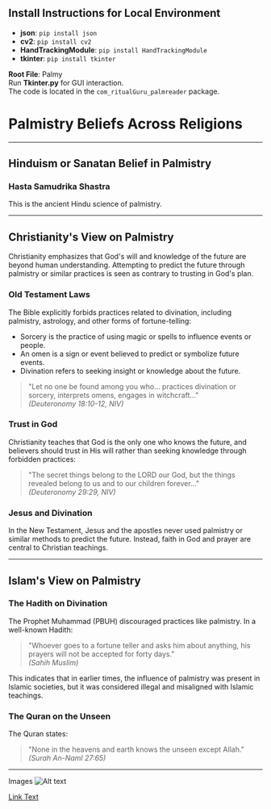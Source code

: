 
## Install Instructions for Local Environment

- **json**: `pip install json`
- **cv2**: `pip install cv2`
- **HandTrackingModule**: `pip install HandTrackingModule`
- **tkinter**: `pip install tkinter`

**Root File**: Palmy  
Run **Tkinter.py** for GUI interaction.  
The code is located in the `com_ritualGuru_palmreader` package.

# Palmistry Beliefs Across Religions
---

## Hinduism or Sanatan Belief in Palmistry

### Hasta Samudrika Shastra
This is the ancient Hindu science of palmistry.

---

## Christianity's View on Palmistry

Christianity emphasizes that God's will and knowledge of the future are beyond human understanding. Attempting to predict the future through palmistry or similar practices is seen as contrary to trusting in God's plan.

### Old Testament Laws
The Bible explicitly forbids practices related to divination, including palmistry, astrology, and other forms of fortune-telling:

- Sorcery is the practice of using magic or spells to influence events or people.
- An omen is a sign or event believed to predict or symbolize future events.
- Divination refers to seeking insight or knowledge about the future.

> "Let no one be found among you who... practices divination or sorcery, interprets omens, engages in witchcraft..."  
> *(Deuteronomy 18:10-12, NIV)*

### Trust in God
Christianity teaches that God is the only one who knows the future, and believers should trust in His will rather than seeking knowledge through forbidden practices:

> "The secret things belong to the LORD our God, but the things revealed belong to us and to our children forever..."  
> *(Deuteronomy 29:29, NIV)*

### Jesus and Divination
In the New Testament, Jesus and the apostles never used palmistry or similar methods to predict the future. Instead, faith in God and prayer are central to Christian teachings.

---

## Islam's View on Palmistry

### The Hadith on Divination
The Prophet Muhammad (PBUH) discouraged practices like palmistry. In a well-known Hadith:

> "Whoever goes to a fortune teller and asks him about anything, his prayers will not be accepted for forty days."  
> *(Sahih Muslim)*

This indicates that in earlier times, the influence of palmistry was present in Islamic societies, but it was considered illegal and misaligned with Islamic teachings.

### The Quran on the Unseen
The Quran states:

> "None in the heavens and earth knows the unseen except Allah."  
> *(Surah An-Naml 27:65)*
 
---
Images
![Alt text](image_url)

[Link Text](https://www.example.com)
